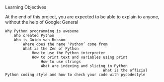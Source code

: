 Learning Objectives

At the end of this project, you are expected to be able to explain to anyone, without the help of Google:
General

    Why Python programming is awesome
        Who created Python
	    Who is Guido van Rossum
	        Where does the name ‘Python’ come from
		    What is the Zen of Python
		        How to use the Python interpreter
			    How to print text and variables using print
			        How to use strings
				    What are indexing and slicing in Python
				    	 				        What is the official Python coding style and how to check your code with pycodestyle
					     					